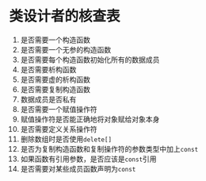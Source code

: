 # 类设计者的核查表

1. 是否需要一个构造函数
2. 是否需要一个无参的构造函数
3. 是否需要每个构造函数初始化所有的数据成员
4. 是否需要析构函数
5. 是否需要虚的析构函数
6. 是否需要复制构造函数
7. 数据成员是否私有
8. 是否需要一个赋值操作符
9. 赋值操作符是否能正确地将对象赋给对象本身
10. 是否需要定义关系操作符
11. 删除数组时是否使用`delete[]`
12. 是否为复制构造函数和复制操作符的参数类型中加上`const`
13. 如果函数有引用参数，是否应该是`const`引用
14. 是否需要对某些成员函数声明为`const`
